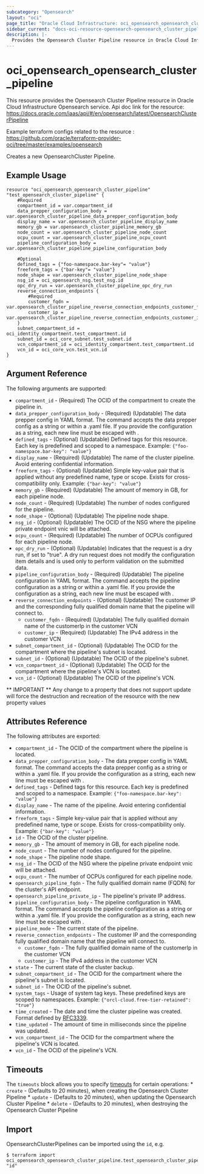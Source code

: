 ```yaml
---
subcategory: "Opensearch"
layout: "oci"
page_title: "Oracle Cloud Infrastructure: oci_opensearch_opensearch_cluster_pipeline"
sidebar_current: "docs-oci-resource-opensearch-opensearch_cluster_pipeline"
description: |-
  Provides the Opensearch Cluster Pipeline resource in Oracle Cloud Infrastructure Opensearch service
---
```


# oci_opensearch_opensearch_cluster_pipeline
This resource provides the Opensearch Cluster Pipeline resource in Oracle Cloud Infrastructure Opensearch service.
Api doc link for the resource: https://docs.oracle.com/iaas/api/#/en/opensearch/latest/OpensearchClusterPipeline

Example terraform configs related to the resource : https://github.com/oracle/terraform-provider-oci/tree/master/examples/opensearch

Creates a new OpensearchCluster Pipeline.


## Example Usage

```hcl
resource "oci_opensearch_opensearch_cluster_pipeline" "test_opensearch_cluster_pipeline" {
	#Required
	compartment_id = var.compartment_id
	data_prepper_configuration_body = var.opensearch_cluster_pipeline_data_prepper_configuration_body
	display_name = var.opensearch_cluster_pipeline_display_name
	memory_gb = var.opensearch_cluster_pipeline_memory_gb
	node_count = var.opensearch_cluster_pipeline_node_count
	ocpu_count = var.opensearch_cluster_pipeline_ocpu_count
	pipeline_configuration_body = var.opensearch_cluster_pipeline_pipeline_configuration_body

	#Optional
	defined_tags = {"foo-namespace.bar-key"= "value"}
	freeform_tags = {"bar-key"= "value"}
	node_shape = var.opensearch_cluster_pipeline_node_shape
	nsg_id = oci_opensearch_nsg.test_nsg.id
	opc_dry_run = var.opensearch_cluster_pipeline_opc_dry_run
	reverse_connection_endpoints {
		#Required
		customer_fqdn = var.opensearch_cluster_pipeline_reverse_connection_endpoints_customer_fqdn
		customer_ip = var.opensearch_cluster_pipeline_reverse_connection_endpoints_customer_ip
	}
	subnet_compartment_id = oci_identity_compartment.test_compartment.id
	subnet_id = oci_core_subnet.test_subnet.id
	vcn_compartment_id = oci_identity_compartment.test_compartment.id
	vcn_id = oci_core_vcn.test_vcn.id
}
```

## Argument Reference

The following arguments are supported:

* `compartment_id` - (Required) The OCID of the compartment to create the pipeline in.
* `data_prepper_configuration_body` - (Required) (Updatable) The data prepper config in YAML format. The command accepts the data prepper config as a string or within a .yaml file. If you provide the configuration as a string, each new line must be escaped with \. 
* `defined_tags` - (Optional) (Updatable) Defined tags for this resource. Each key is predefined and scoped to a namespace. Example: `{"foo-namespace.bar-key": "value"}` 
* `display_name` - (Required) (Updatable) The name of the cluster pipeline. Avoid entering confidential information.
* `freeform_tags` - (Optional) (Updatable) Simple key-value pair that is applied without any predefined name, type or scope. Exists for cross-compatibility only. Example: `{"bar-key": "value"}` 
* `memory_gb` - (Required) (Updatable) The amount of memory in GB, for each pipeline node.
* `node_count` - (Required) (Updatable) The number of nodes configured for the pipeline.
* `node_shape` - (Optional) (Updatable) The pipeline node shape.
* `nsg_id` - (Optional) (Updatable) The OCID of the NSG where the pipeline private endpoint vnic will be attached.
* `ocpu_count` - (Required) (Updatable) The number of OCPUs configured for each pipeline node.
* `opc_dry_run` - (Optional) (Updatable) Indicates that the request is a dry run, if set to "true". A dry run request does not modify the configuration item details and is used only to perform validation on the submitted data. 
* `pipeline_configuration_body` - (Required) (Updatable) The pipeline configuration in YAML format. The command accepts the pipeline configuration as a string or within a .yaml file. If you provide the configuration as a string, each new line must be escaped with \. 
* `reverse_connection_endpoints` - (Optional) (Updatable) The customer IP and the corresponding fully qualified domain name that the pipeline will connect to.
	* `customer_fqdn` - (Required) (Updatable) The fully qualified domain name of the customerIp in the customer VCN
	* `customer_ip` - (Required) (Updatable) The IPv4 address in the customer VCN
* `subnet_compartment_id` - (Optional) (Updatable) The OCID for the compartment where the pipeline's subnet is located.
* `subnet_id` - (Optional) (Updatable) The OCID of the pipeline's subnet.
* `vcn_compartment_id` - (Optional) (Updatable) The OCID for the compartment where the pipeline's VCN is located.
* `vcn_id` - (Optional) (Updatable) The OCID of the pipeline's VCN.


** IMPORTANT **
Any change to a property that does not support update will force the destruction and recreation of the resource with the new property values

## Attributes Reference

The following attributes are exported:

* `compartment_id` - The OCID of the compartment where the pipeline is located.
* `data_prepper_configuration_body` - The data prepper config in YAML format. The command accepts the data prepper config as a string or within a .yaml file. If you provide the configuration as a string, each new line must be escaped with \. 
* `defined_tags` - Defined tags for this resource. Each key is predefined and scoped to a namespace. Example: `{"foo-namespace.bar-key": "value"}` 
* `display_name` - The name of the pipeline. Avoid entering confidential information.
* `freeform_tags` - Simple key-value pair that is applied without any predefined name, type or scope. Exists for cross-compatibility only. Example: `{"bar-key": "value"}` 
* `id` - The OCID of the cluster pipeline.
* `memory_gb` - The amount of memory in GB, for each pipeline node.
* `node_count` - The number of nodes configured for the pipeline.
* `node_shape` - The pipeline node shape.
* `nsg_id` - The OCID of the NSG where the pipeline private endpoint vnic will be attached.
* `ocpu_count` - The number of OCPUs configured for each pipeline node.
* `opensearch_pipeline_fqdn` - The fully qualified domain name (FQDN) for the cluster's API endpoint.
* `opensearch_pipeline_private_ip` - The pipeline's private IP address.
* `pipeline_configuration_body` - The pipeline configuration in YAML format. The command accepts the pipeline configuration as a string or within a .yaml file. If you provide the configuration as a string, each new line must be escaped with \. 
* `pipeline_mode` - The current state of the pipeline.
* `reverse_connection_endpoints` - The customer IP and the corresponding fully qualified domain name that the pipeline will connect to.
	* `customer_fqdn` - The fully qualified domain name of the customerIp in the customer VCN
	* `customer_ip` - The IPv4 address in the customer VCN
* `state` - The current state of the cluster backup.
* `subnet_compartment_id` - The OCID for the compartment where the pipeline's subnet is located.
* `subnet_id` - The OCID of the pipeline's subnet.
* `system_tags` - Usage of system tag keys. These predefined keys are scoped to namespaces. Example: `{"orcl-cloud.free-tier-retained": "true"}` 
* `time_created` - The date and time the cluster pipeline was created. Format defined by [RFC3339](https://tools.ietf.org/html/rfc3339).
* `time_updated` - The amount of time in milliseconds since the pipeline was updated.
* `vcn_compartment_id` - The OCID for the compartment where the pipeline's VCN is located.
* `vcn_id` - The OCID of the pipeline's VCN.

## Timeouts

The `timeouts` block allows you to specify [timeouts](https://registry.terraform.io/providers/oracle/oci/latest/docs/guides/changing_timeouts) for certain operations:
	* `create` - (Defaults to 20 minutes), when creating the Opensearch Cluster Pipeline
	* `update` - (Defaults to 20 minutes), when updating the Opensearch Cluster Pipeline
	* `delete` - (Defaults to 20 minutes), when destroying the Opensearch Cluster Pipeline


## Import

OpensearchClusterPipelines can be imported using the `id`, e.g.

```
$ terraform import oci_opensearch_opensearch_cluster_pipeline.test_opensearch_cluster_pipeline "id"
```

